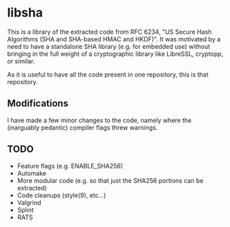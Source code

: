 # libsha

This is a library of the extracted code from RFC 6234, "US Secure Hash
Algorithms (SHA and SHA-based HMAC and HKDF)". It was motivated by a
need to have a standalone SHA library (e.g. for embedded use) without
bringing in the full weight of a cryptographic library like LibreSSL,
cryptopp, or similar.

As it is useful to have all the code present in one repository, this
is that repository.


## Modifications

I have made a few minor changes to the code, namely where the
(inarguably pedantic) compiler flags threw warnings.


## TODO

* Feature flags (e.g. ENABLE_SHA256)
* Automake
* More modular code (e.g. so that just the SHA256 portions can be extracted)
* Code cleanups (style(9), etc...)
* Valgrind
* Splint
* RATS


